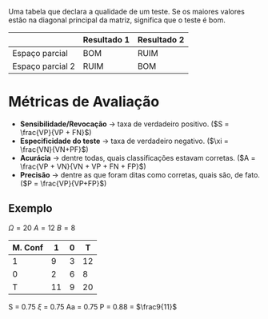 Uma tabela que declara a qualidade de um teste. Se os maiores valores estão na diagonal principal da matriz, significa que o teste é bom.


|                  | Resultado 1 | Resultado 2 |
| ---------------- | ----------- | ----------- |
| Espaço parcial   | BOM         | RUIM        |
| Espaço parcial 2 | RUIM        | BOM         |
# Métricas de Avaliação

- **Sensibilidade/Revocação** -> taxa de verdadeiro positivo. ($S = \frac{VP}{VP + FN}$)
- **Especificidade do teste** -> taxa de verdadeiro negativo. ($\xi = \frac{VN}{VN+PF}$)
- **Acurácia** ->  dentre todas, quais classificações estavam corretas. ($A = \frac{VP + VN}{VN + VP + FN + FP}$)
- **Precisão** -> dentre as que foram ditas como corretas, quais são, de fato. ($P = \frac{VP}{VP+FP}$)

## Exemplo
$\Omega = 20$
$A = 12$
$B = 8$

| M. Conf | 1   | 0   | T   |
| ------- | --- | --- | --- |
| 1       | 9   | 3   | 12  |
| 0       | 2   | 6   | 8   |
| T       | 11  | 9   | 20  |
S = 0.75
$\xi$ = 0.75
Aa = 0.75
P = 0.88 = $\frac9{11}$
